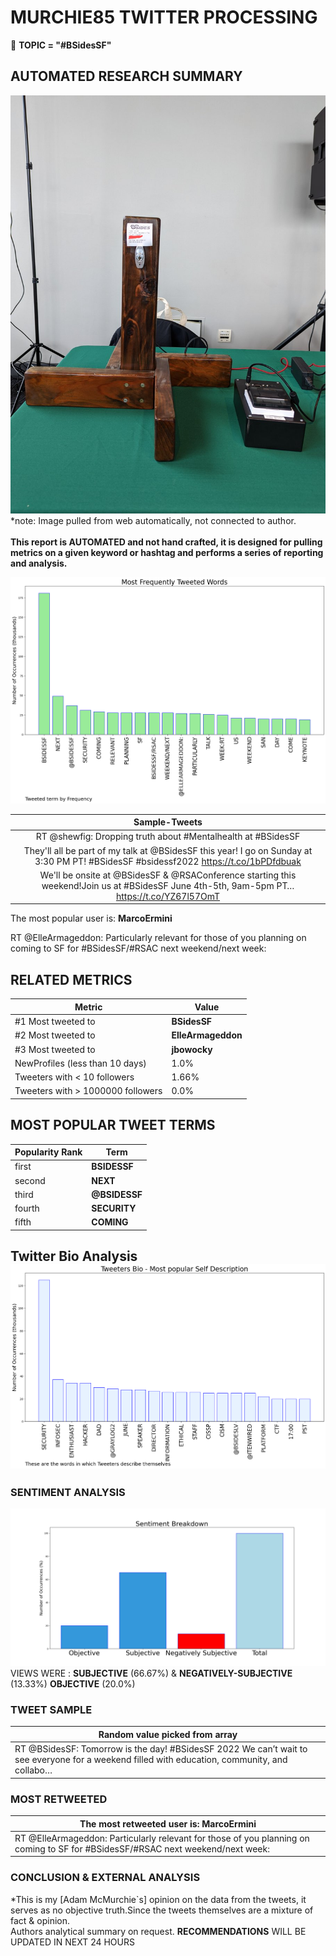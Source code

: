# MURCHIE85 TWITTER PROCESSING 
&#x1F34E; **TOPIC = "#BSidesSF"**

## AUTOMATED RESEARCH SUMMARY

![image](assets/2022-06-04hashtagImage.png)*note: Image pulled from web automatically, not connected to author.
<br></br>
<b> This report is AUTOMATED and not hand crafted, it is designed for pulling metrics on a given keyword or hashtag and performs a series of reporting and analysis.</b>



![image](assets/2022-06-04TWEETS.png)



|                **Sample-Tweets**        |
| :-------------: |
| RT @shewfig: Dropping truth about #Mentalhealth at #BSidesSF |
| They'll all be part of my talk at @BSidesSF this year! I go on Sunday at 3:30 PM PT! #BSidesSF #bsidessf2022  https://t.co/1bPDfdbuak |
| We'll be onsite at @BSidesSF &amp; @RSAConference starting this weekend!Join us at #BSidesSF June 4th-5th, 9am-5pm PT… https://t.co/YZ67l57OmT |

The most popular user is: **MarcoErmini**
<div class="alert alert-block alert-danger"> RT @ElleArmageddon: Particularly relevant for those of you planning on coming to SF for #BSidesSF/#RSAC next weekend/next week:</div>

## RELATED METRICS<br>
| Metric | Value |
| ------------- | ------------- |
| #1 Most tweeted to  | **BSidesSF** |
| #2 Most tweeted to  | **ElleArmageddon** |
| #3 Most tweeted to  | **jbowocky** |
| NewProfiles (less than 10 days) | 1.0%  |
| Tweeters with < 10 followers  | 1.66%|
| Tweeters with > 1000000 followers  | 0.0%  |



## MOST POPULAR TWEET TERMS 


| Popularity Rank  | Term |
| ------------- | ------------- |
| first  | **BSIDESSF**  |
| second  | **NEXT**  |
| third  | **@BSIDESSF** |
| fourth  | **SECURITY**  |
| fifth  | **COMING**  |


## Twitter Bio Analysis![image](assets/2022-06-04BIO.png)
### SENTIMENT ANALYSIS
![image](assets/2022-06-04sentiment.png)
VIEWS WERE : **SUBJECTIVE**  (66.67%) & **NEGATIVELY-SUBJECTIVE** (13.33%) **OBJECTIVE** (20.0%)

### TWEET SAMPLE 
| Random value picked from array |
| ------------- |
|RT @BSidesSF: Tomorrow is the day! #BSidesSF 2022 We can’t wait to see everyone for a weekend filled with education, community, and collabo… |

### MOST RETWEETED 

| The most retweeted user is: **MarcoErmini**  |
| ------------- |
| RT @ElleArmageddon: Particularly relevant for those of you planning on coming to SF for #BSidesSF/#RSAC next weekend/next week: |

### CONCLUSION & EXTERNAL ANALYSIS

*This is my [Adam McMurchie`s] opinion on the data from the tweets, it serves as no objective truth.Since the tweets themselves are a mixture of fact & opinion.<br>
Authors analytical summary on request.
**RECOMMENDATIONS** WILL BE UPDATED IN NEXT  24 HOURS <br>